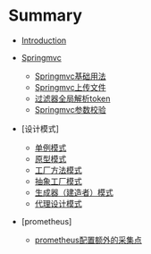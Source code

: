 # Summary

* [Introduction](README.md)
* [Springmvc](./java/SpringMVC/SpringMVC_01.md)
    * [Springmvc基础用法](./java/SpringMVC/SpringMVC_01.md)
    * [Springmvc上传文件](./java/SpringMVC/springmvc_02.md)
    * [过滤器全局解析token](./java/SpringMVC/过滤器全局解析token.md)
    * [Springmvc参数校验](./java/SpringMVC/SpringMVC参数校验.md)

* [设计模式]
	* [单例模式](./设计模式/设计模式--单例模式（一）.md)
	* [原型模式](./设计模式/设计模式---原型模式（二）.md)
	* [工厂方法模式](./设计模式/设计模式--工厂方法模式（三）.md)
	* [抽象工厂模式](./设计模式/设计模式--抽象工厂模式（四）.md)
	* [生成器（建造者）模式](./设计模式/设计模式--生成器（建造者）模式（五）.md)
	* [代理设计模式](./设计模式/设计模式---代理设计模式（六）.md)

* [prometheus]
	* [prometheus配置额外的采集点](./cloud/prometheus/prometheus配置额外的主机采集.md)

